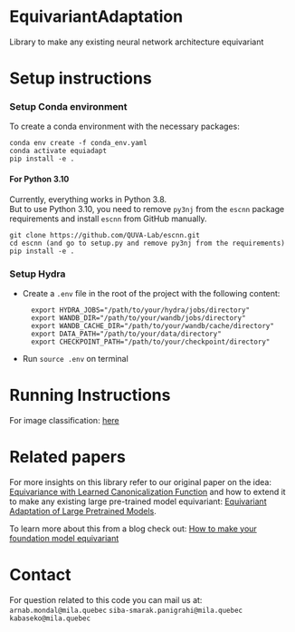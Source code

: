 # EquivariantAdaptation
Library to make any existing neural network architecture equivariant

# Setup instructions
### Setup Conda environment 

To create a conda environment with the necessary packages:

```
conda env create -f conda_env.yaml
conda activate equiadapt
pip install -e .
```

#### For Python 3.10

Currently, everything works in Python 3.8.   
But to use Python 3.10, you need to remove `py3nj` from the `escnn` package requirements and install `escnn` from GitHub manually.

```
git clone https://github.com/QUVA-Lab/escnn.git
cd escnn (and go to setup.py and remove py3nj from the requirements)
pip install -e .
```

### Setup Hydra 
- Create a `.env` file in the root of the project with the following content:
  ```
    export HYDRA_JOBS="/path/to/your/hydra/jobs/directory"
    export WANDB_DIR="/path/to/your/wandb/jobs/directory"
    export WANDB_CACHE_DIR="/path/to/your/wandb/cache/directory"
    export DATA_PATH="/path/to/your/data/directory"
    export CHECKPOINT_PATH="/path/to/your/checkpoint/directory"
  ```  
- Run `source .env` on terminal

# Running Instructions
For image classification: [here](/examples/images/classification/README.md)


# Related papers

For more insights on this library refer to our original paper on the idea: [Equivariance with Learned Canonicalization Function](https://proceedings.mlr.press/v202/kaba23a.html) and how to extend it to make any existing large pre-trained model equivariant: [Equivariant Adaptation of Large Pretrained Models](https://arxiv.org/abs/2310.01647).

To learn more about this from a blog check out: [How to make your foundation model equivariant](https://mila.quebec/en/article/how-to-make-your-foundation-model-equivariant/)

# Contact

For question related to this code you can mail us at: 
```arnab.mondal@mila.quebec```
```siba-smarak.panigrahi@mila.quebec```
```kabaseko@mila.quebec```